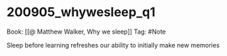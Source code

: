 # 200905_whywesleep_q1

Book: [[@ Matthew Walker, Why we sleep]]
Tag: #Note

Sleep before learning refreshes our ability to initially make new memories
